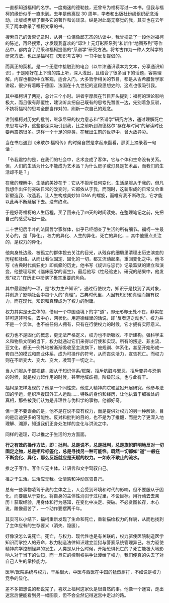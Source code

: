 一直都知道福柯的名字。一度痴迷的德勒兹，还曾专为福柯写过一本书，但我与福柯的缘份似乎一直未到。去年是他离世 30 周年，学者和出版社纷纷组织纪念活动，出版或再版了很多它的著作和访谈录。纵是对此毫无察觉的我，其实也在去年买了两本收录了福柯文章的书。

搜索自己的饭否记录时，从另一位偶像邱志杰的访谈中，我曾摘录了一段他对福柯的陈述，再经搜索，才发现我喜欢的“邱注上元灯彩图系列”和新作“地图系列”等作品中，都内含了尼采和福柯提倡的“系谱学”研究方法。将考古作为一种人文科学的研究方法，也正是福柯在《知识考古学》一书中反复提倡的。

而真正的契机，是一个无意中接触到的电台（以牛津通识读本为文本，分享通识知识），于是刚好在上下班的路上听，深入浅出，且结合了很多当下的话题，容易理解。内容也相对中立客观，适合入门。大多哲学相关的节目，都是从古希腊哲学家讲起，很少有着眼于德国、法国在十九世纪的这段思想史的，这点也很吸引我。

其中福柯讲了两期，总计三个小时。讲者李厚辰在节目开头提到：福柯的理论影响极大，而且很有颠覆性，建议听众把自己既有的思考先暂置一边，先别着急反驳，不妨将福柯的思考全部当作对的，刷新一次自己的观念。

讲到福柯对历史的批判，继承尼采的权力意志和“系谱学”研究方法，通过理解死亡来思考写作，这些都深深吸引到我，比之前听到海德格尔“存在与时间”的解读时还要再震撼很多。这样一个十足的异类，在我出生前的世界中，曾大放异彩。

当在书店遇到《米歇尔·福柯传》的时候自然是拿起来翻看，扉页上摘录着一句话：

「令我震惊的是，在我们的社会中，艺术变成了客体，它与个体和生命没有关系。但，人们的生活为什么不能成为艺术品？为什么房子或灯具是艺术品，而我们的生活却不是？」

在我的理解中，生活的美妙在于：它从不拒斥任何变化，生活是服从于我的，但凡我想作出任何突破日常的改变时，它都依从于我，而同时，这新形成的日常又会重新塑造我、改造我。让人生构成美妙如 DNA 的螺旋，而唯有我不断改变，它才能以此再不断延展下去。没有终点。

于是好奇福柯的人生历程，买了回来花了四天的时间读完。在整理笔记之前，先把自己的感受写出一些。

二十世纪后半叶的法国哲学家群体，似乎已经彻查了生活的所有细节。福柯一生最关心的，是「异化」，权力的异化、人生的异化、死亡的异化…… 其中他重点关注的，是权力的异化。

他向身处边缘、被孤立的群体投去关注的目光，从残存的细屑里清理出历史演变的历程和脉络。从而让看似固定、固化的一切，都又流动起来，重回变化之中。他书写《古典时代疯狂史》即疯癫的历史，他书写《规训与惩罚》记录监狱的建立和演变，他整理写就《临床医学的诞生》，最后他写《性经验史》，研究的结果中，他发现"权力"在历史中扮演了极其重要的角色。

其中最震撼的一项，是"权力生产知识"，通过行使权力，知识于是找到了其对象，并创造了影响社会中每个人的"真理"。古典时代里，人因有知识和真理而拥有权力，而在现代，知识和真理成为了权力的附庸。

权力其实是无主体的，借用一个中国语境下的字"道"，即无形却无处不在，非实在非可道非可名，去中心，网状化。用道德经里的话说，即"反者道之动也"。权力并不是一个实体，也不被任何人拥有，只有在行使权力的时候，它才拥有实际意义。

权力也不是固化的概念，更无法严格定义，权力也不断吸收、不断建构。强科学主义和物质文明的当下，权力就通过它们来得以行使和实现。所有的叛逆、非主流、亚文化，都无一例外地被渐渐吸收至主流旗下，被规训、体系化，甚至开始形成一套自己的模式和商业体系，成为可操作的符号，从而丧失活力，宣告死亡。而权力则在不断变大、变大、变大，凌驾于一切之上。

当人们服从于鄙视链，服从于知识体系/框架，拒斥肮脏与邪恶，拒斥变异与恐惧的时候，就是权力起作用的时候，甚至地域歧视，阶级形成，也与此有干。

福柯是怎样发现的？他是一个同性恋，他进入精神病院和监狱开展研究，他参与法国的学运，组织声援国外工人运动…… 特殊的身份和经历，让他执着于细微处的真相，那些被我们认为是非理性与伪科学的事物，他都好奇。

但一定不要误会的是，他不是在说不应有权力，而是提供对权力的另一种解读，目的是启迪更多的可能性。反对和批判的目的，也不是为了推翻，而是为了更深入地理解、溯源，知道我们正身处怎样的变化与洪流之中。

同样的道理，可以推之于生活的方方面面。

**行之有效的操作方法，即：批判。总是说不，总是批判，总是旗帜鲜明地反对一切固定之物，总是拒斥标签化，总是寻找另一种可能性。既然一切都如"道"一般在不断变化、异化，那么反叛就应是天赋的权力。一如永不歇止的流水。**

推之于写作。写作应无主体。让语言和文字驾驭自己。

推之于生活。生活应无我。让情感和冲动驾驭自己。

总有一些事物凌驾于我的主体之上，人会受到环境和时代的影响，但不要服从于固化，而要服从于变化。将自身的主体性消弭于过程里，不设目标。用行动去去亲历！获取经验，用身体和行为感知，在变化中决定、突破。不必贪图长存，木心说，雕像最苦了，一个动作要摆两千年。

其实可以小结下，福柯重新发现了生命和死亡，重新描绘权力的样貌，从而也找到了主体应有的生存要义（消失、隐匿）。

好像没怎么说死亡。死亡，与权力、现代性也是有关联的，权力驱使医院制造医学知识而掌控人的寿命，权力制造法律知识建立监狱与警察系统管理异己，权力驱使精神病学控制怪异的发生。人类是从什么时候，开始恐惧死亡的？死亡能极大地影响人对于当下的认知，而一旦它的控制权拱手让渡给了权力，我们便真的失去了对自己人生的掌控能力。

医学/医院系统与权力，干系很大，中医与西医在中国的猛烈厮打，不如说是权力竞争的显化。

差不多把想说的都说完了，喜欢上福柯这家伙是很自然的事。他像一个迷宫，走出迷宫后便能看到另一幅图景，但不会全然记得迷宫中走过的路。